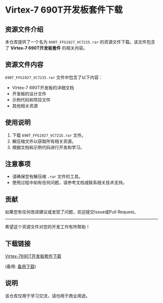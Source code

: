 # Virtex-7 690T开发板套件下载

## 资源文件介绍

本仓库提供了一个名为 `690T_FFG1927_VC7215.rar` 的资源文件下载。该文件包含了 **Virtex-7 690T开发板套件** 的相关内容。

## 资源文件内容

`690T_FFG1927_VC7215.rar` 文件中包含了以下内容：

- Virtex-7 690T开发板的详细文档
- 开发板的设计文件
- 示例代码和项目文件
- 其他相关资源

## 使用说明

1. 下载 `690T_FFG1927_VC7215.rar` 文件。
2. 解压缩文件以获取所有相关资源。
3. 根据文档和示例代码进行开发和学习。

## 注意事项

- 请确保您有解压缩 `.rar` 文件的工具。
- 使用过程中如有任何问题，请参考文档或联系相关技术支持。

## 贡献

如果您有任何改进建议或发现了问题，欢迎提交Issue或Pull Request。

---

希望这个资源文件对您的开发工作有所帮助！

## 下载链接
[Virtex-7690T开发板套件下载](https://pan.quark.cn/s/80ccbd3ca56d) 

(备用: [备用下载](https://pan.baidu.com/s/1YrOmth-qkL7iihin4aN1-A?pwd=1234))

## 说明

该仓库仅用于学习交流，请勿用于商业用途。
